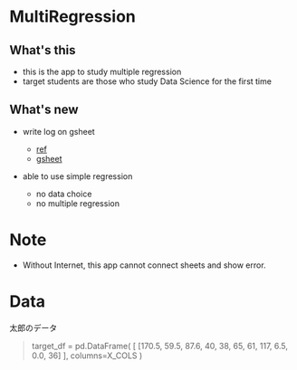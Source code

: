# MultiRegression

## What's this
- this is the app to study multiple regression
- target students are those who study Data Science for the first time

## What's new
- write log on gsheet
    - [ref](https://github.com/streamlit/example-app-bug-report)
    - [gsheet](https://docs.google.com/spreadsheets/d/1b0ODG_mkvXdOwq8uEnQfyCi2PYZxGexyUbV6q5w-chc/edit#gid=0)

- able to use simple regression
    - no data choice
    - no multiple regression

# Note
- Without Internet, this app cannot connect sheets and show error. 


# Data
太郎のデータ

> target_df = pd.DataFrame(
    [ [170.5, 59.5, 87.6, 40, 38, 65, 61, 117, 6.5, 0.0, 36] ], columns=X_COLS
    )

